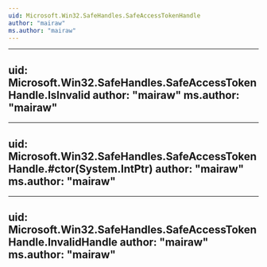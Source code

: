 ```yaml
---
uid: Microsoft.Win32.SafeHandles.SafeAccessTokenHandle
author: "mairaw"
ms.author: "mairaw"
---
```


---
uid: Microsoft.Win32.SafeHandles.SafeAccessTokenHandle.IsInvalid
author: "mairaw"
ms.author: "mairaw"
---

---
uid: Microsoft.Win32.SafeHandles.SafeAccessTokenHandle.#ctor(System.IntPtr)
author: "mairaw"
ms.author: "mairaw"
---

---
uid: Microsoft.Win32.SafeHandles.SafeAccessTokenHandle.InvalidHandle
author: "mairaw"
ms.author: "mairaw"
---
